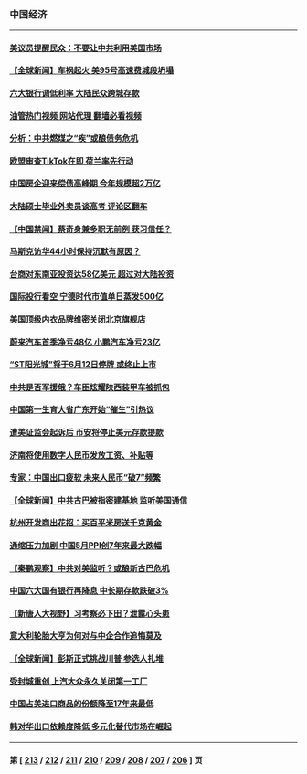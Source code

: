 ### 中国经济
---
#### [美议员提醒民众：不要让中共利用美国市场](../../pages/ncid283/n14014578.md?06122045) 
#### [【全球新闻】车祸起火 美95号高速费城段坍塌](../../pages/ncid283/n14014532.md?06122045) 
#### [六大银行调低利率 大陆民众跨城存款](../../pages/ncid283/n14013998.md?06122045) 
#### [油管热门视频 网站代理 翻墙必看视频](http://138.2.39.72:81/youtube.html?epic-marker?06122045)
#### [分析：中共燃煤之“疾”或酿债务危机](../../pages/ncid283/n14012605.md?06122045) 
#### [欧盟审查TikTok在即 荷兰率先行动](../../pages/ncid283/n14013812.md?06122045) 
#### [中国房企迎来偿债高峰期 今年规模超2万亿](../../pages/ncid283/n14013863.md?06122045) 
#### [大陆硕士毕业外卖员谈高考 评论区翻车](../../pages/ncid283/n14013677.md?06122045) 
#### [【中国禁闻】蔡奇身兼多职无前例 获习信任？](../../pages/ncid283/n14013426.md?06122045) 
#### [马斯克访华44小时保持沉默有原因？](../../pages/ncid283/n14013660.md?06122045) 
#### [台商对东南亚投资达58亿美元 超过对大陆投资](../../pages/ncid283/n14013280.md?06122045) 
#### [国际投行看空 宁德时代市值单日蒸发500亿](../../pages/ncid283/n14013507.md?06122045) 
#### [美国顶级内衣品牌维密关闭北京旗舰店](../../pages/ncid283/n14013443.md?06122045) 
#### [蔚来汽车首季净亏48亿 小鹏汽车净亏23亿](../../pages/ncid283/n14013481.md?06122045) 
#### [“ST阳光城”将于6月12日停牌 或终止上市](../../pages/ncid283/n14013378.md?06122045) 
#### [中共是否军援俄？车臣炫耀陕西装甲车被抓包](../../pages/ncid283/n14013189.md?06122045) 
#### [中国第一生育大省广东开始“催生”引热议](../../pages/ncid283/n14012641.md?06122045) 
#### [遭美证监会起诉后 币安将停止美元存款提款](../../pages/ncid283/n14013219.md?06122045) 
#### [济南将使用数字人民币发放工资、补贴等](../../pages/ncid283/n14013181.md?06122045) 
#### [专家：中国出口疲软 未来人民币“破7”频繁](../../pages/ncid283/n14013081.md?06122045) 
#### [【全球新闻】中共古巴被指密建基地 监听美国通信](../../pages/ncid283/n14013071.md?06122045) 
#### [杭州开发商出花招：买百平米房送千克黄金](../../pages/ncid283/n14012918.md?06122045) 
#### [通缩压力加剧 中国5月PPI创7年来最大跌幅](../../pages/ncid283/n14012933.md?06122045) 
#### [【秦鹏观察】中共对美监听？或酿新古巴危机](../../pages/ncid283/n14012690.md?06122045) 
#### [中国六大国有银行再降息 中长期存款跌破3%](../../pages/ncid283/n14012514.md?06122045) 
#### [【新唐人大视野】习考察必下田？泄露心头患](../../pages/ncid283/n14012503.md?06122045) 
#### [意大利轮胎大亨为何对与中企合作追悔莫及](../../pages/ncid283/n14011825.md?06122045) 
#### [【全球新闻】彭斯正式挑战川普 参选人扎堆](../../pages/ncid283/n14012289.md?06122045) 
#### [受封城重创 上汽大众永久关闭第一工厂](../../pages/ncid283/n14012226.md?06122045) 
#### [中国占美进口商品的份额降至17年来最低](../../pages/ncid283/n14012106.md?06122045) 
#### [韩对华出口依赖度降低 多元化替代市场在崛起](../../pages/ncid283/n14012132.md?06122045) 

---
#### 第 [ [213](./213.md?06122045) / [212](./212.md?06122045) / [211](./211.md?06122045) / [210](./210.md?06122045) / [209](./209.md?06122045) / [208](./208.md?06122045) / [207](./207.md?06122045) / [206](./206.md?06122045) ] 页
